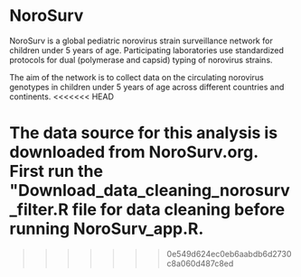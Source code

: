 # NoroSurv
NoroSurv is a global pediatric norovirus strain surveillance network for children under 5 years of age. Participating laboratories use standardized protocols for dual (polymerase and capsid) typing of norovirus strains.

The aim of the network is to collect data on the circulating norovirus genotypes in children under 5 years of age across different countries and continents.
<<<<<<< HEAD

The data source for this analysis is downloaded from NoroSurv.org. First run the "Download_data_cleaning_norosurv_filter.R file for data cleaning before running NoroSurv_app.R.
=======
>>>>>>> 0e549d624ec0eb6aabdb6d2730c8a060d487c8ed
